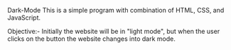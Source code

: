 Dark-Mode
This is a simple program with combination of HTML, CSS, and JavaScript.

Objective:-
Initially the website will be in "light mode", but when the user clicks on the button the website changes into dark mode.
